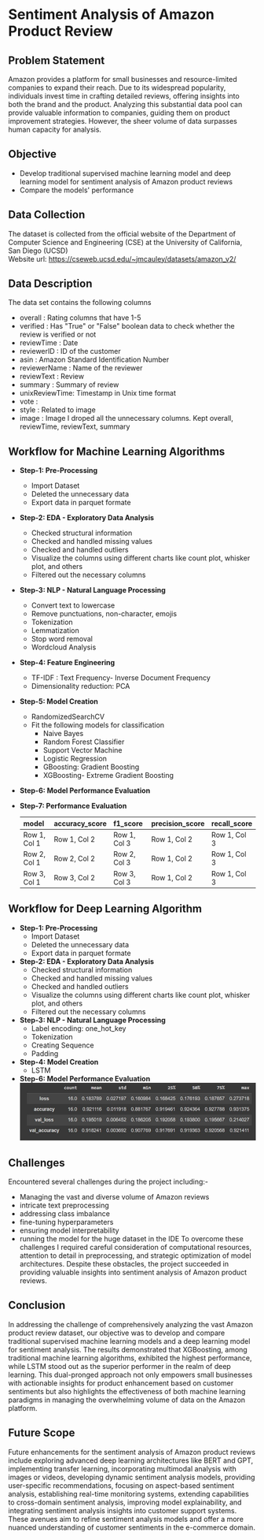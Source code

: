 # Sentiment Analysis of Amazon Product Review
## Problem Statement
Amazon provides a platform for small businesses and resource-limited companies to expand their reach. Due to its widespread popularity, individuals invest time in crafting detailed reviews, offering insights into both the brand and the product. Analyzing this substantial data pool can provide valuable information to companies, guiding them on product improvement strategies. However, the sheer volume of data surpasses human capacity for analysis.
## Objective
 * Develop traditional supervised machine learning model and deep learning model for sentiment analysis of Amazon product reviews 
 * Compare the models' performance

## Data Collection
The dataset is collected from the official website of the Department of Computer Science and Engineering (CSE) at the University of California, San Diego (UCSD) <br>
Website url: https://cseweb.ucsd.edu/~jmcauley/datasets/amazon_v2/

## Data Description
The data set contains the following columns <br>
* overall : Rating columns that have 1-5
* verified : Has "True" or "False" boolean data to check whether the review is verified or not
* reviewTime : Date
* reviewerID : ID of the customer
* asin : Amazon Standard Identification Number
* reviewerName : Name of the reviewer
* reviewText : Review
* summary : Summary of review
* unixReviewTime: Timestamp in Unix time format
* vote :
* style : Related to image
* image : Image
I droped all the unnecessary columns. Kept  overall, reviewTime, reviewText, summary

## Workflow for Machine Learning Algorithms
* **Step-1: Pre-Processing**
   * Import Dataset
   * Deleted the unnecessary data
   * Export data in parquet formate
     <br>
* **Step-2:  EDA - Exploratory Data Analysis**
  * Checked structural information
  * Checked and handled missing values
  * Checked and handled outliers
  * Visualize the columns using different charts like count plot, whisker plot, and others
  * Filtered out the necessary columns
* **Step-3:  NLP - Natural Language Processing**
  * Convert text to lowercase
  * Remove punctuations, non-character, emojis
  * Tokenization
  * Lemmatization
  * Stop word removal
  * Wordcloud Analysis
* **Step-4:  Feature Engineering**
  * TF-IDF : Text Frequency- Inverse Document Frequency
  * Dimensionality reduction: PCA
* **Step-5:  Model Creation**
  * RandomizedSearchCV
  * Fit the following models for classification
    * Naive Bayes
    * Random Forest Classifier
    * Support Vector Machine
    * Logistic Regression
    * GBoosting: Gradient Boosting
    * XGBoosting- Extreme Gradient Boosting
* **Step-6:  Model Performance Evaluation**
* **Step-7: Performance Evaluation**
  
  | model | accuracy_score | f1_score | precision_score | recall_score |
  |----------|----------|----------|----------|----------|
  | Row 1, Col 1 | Row 1, Col 2 | Row 1, Col 3 |Row 1, Col 2 | Row 1, Col 3 |
  | Row 2, Col 1 | Row 2, Col 2 | Row 2, Col 3 |Row 1, Col 2 | Row 1, Col 3 |
  | Row 3, Col 1 | Row 3, Col 2 | Row 3, Col 3 |Row 1, Col 2 | Row 1, Col 3 |
## Workflow for Deep Learning Algorithm
* **Step-1: Pre-Processing**
   * Import Dataset
   * Deleted the unnecessary data
   * Export data in parquet formate
     <br>
* **Step-2:  EDA - Exploratory Data Analysis**
  * Checked structural information
  * Checked and handled missing values
  * Checked and handled outliers
  * Visualize the columns using different charts like count plot, whisker plot, and others
  * Filtered out the necessary columns
* **Step-3:  NLP - Natural Language Processing**
  * Label encoding: one_hot_key
  * Tokenization
  * Creating Sequence
  * Padding
* **Step-4:  Model Creation**
  * LSTM
* **Step-6:  Model Performance Evaluation** <br>
![LSTM performance summary](https://github.com/RoksanaMaya/-Amazon-Product-Review-Sentiment-Analysis/blob/main/Screenshot_2.jpg)

## Challenges
Encountered several challenges during the project including:-
 * Managing the vast and diverse volume of Amazon reviews
 * intricate text preprocessing
 * addressing class imbalance
 * fine-tuning hyperparameters
 * ensuring model interpretability
 * running the model for the huge dataset in the IDE
To overcome these challenges I required careful consideration of computational resources, attention to detail in preprocessing, and strategic optimization of model architectures. Despite these obstacles, the project succeeded in providing valuable insights into sentiment analysis of Amazon product reviews.
## Conclusion

In addressing the challenge of comprehensively analyzing the vast Amazon product review dataset, our objective was to develop and compare traditional supervised machine learning models and a deep learning model for sentiment analysis. The results demonstrated that XGBoosting, among traditional machine learning algorithms, exhibited the highest performance, while LSTM stood out as the superior performer in the realm of deep learning. This dual-pronged approach not only empowers small businesses with actionable insights for product enhancement based on customer sentiments but also highlights the effectiveness of both machine learning paradigms in managing the overwhelming volume of data on the Amazon platform.
## Future Scope
Future enhancements for the sentiment analysis of Amazon product reviews include exploring advanced deep learning architectures like BERT and GPT, implementing transfer learning, incorporating multimodal analysis with images or videos, developing dynamic sentiment analysis models, providing user-specific recommendations, focusing on aspect-based sentiment analysis, establishing real-time monitoring systems, extending capabilities to cross-domain sentiment analysis, improving model explainability, and integrating sentiment analysis insights into customer support systems. These avenues aim to refine sentiment analysis models and offer a more nuanced understanding of customer sentiments in the e-commerce domain.
